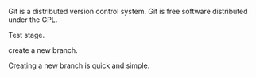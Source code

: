 Git is a distributed version control system.
Git is free software distributed under the GPL.

Test stage.

create a new branch.

Creating a new branch is quick and simple.